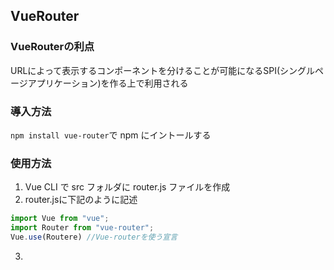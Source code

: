 ## VueRouter

### VueRouterの利点
URLによって表示するコンポーネントを分けることが可能になるSPI(シングルページアプリケーション)を作る上で利用される

### 導入方法
`npm install vue-router`で npm にイントールする

### 使用方法
1. Vue CLI で src フォルダに router.js ファイルを作成
2. router.jsに下記のように記述
```Javascript
import Vue from "vue";
import Router from "vue-router";
Vue.use(Routere) //Vue-routerを使う宣言
```
3. 


